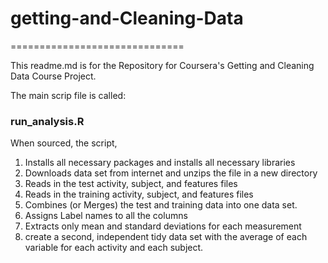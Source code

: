 # getting-and-Cleaning-Data
==============================

This readme.md is for the Repository for Coursera's Getting and Cleaning Data Course Project.

The main scrip file is called:
### run_analysis.R

When sourced, the script, 
1. Installs all necessary packages and installs all necessary libraries
2. Downloads data set from internet and unzips the file in a new directory
3. Reads in the test activity, subject, and features files
4. Reads in the training activity, subject, and features files
5. Combines (or Merges) the test and training data into one data set.
6. Assigns Label names to all the columns
7. Extracts only mean and standard deviations for each measurement
8. create a second, independent tidy data set with the average of each variable for each activity and each subject.
 

